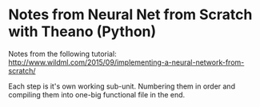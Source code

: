 # Notes from Neural Net from Scratch with Theano (Python)

Notes from the following tutorial:
http://www.wildml.com/2015/09/implementing-a-neural-network-from-scratch/

Each step is it's own working sub-unit. Numbering them in order and compiling them into one-big functional file in the end.

